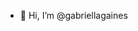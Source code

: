 - 👋 Hi, I’m @gabriellagaines



<!---
gabriellagaines/gabriellagaines is a ✨ special ✨ repository because its `README.md` (this file) appears on your GitHub profile.
You can click the Preview link to take a look at your changes.
--->
